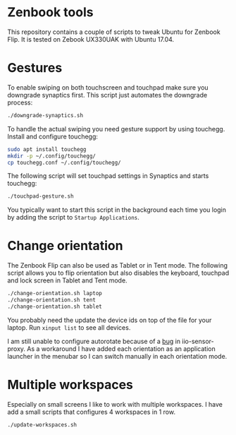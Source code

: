 Zenbook tools
=============

This repository contains a couple of scripts to tweak Ubuntu for Zenbook Flip.
It is tested on Zebook UX330UAK with Ubuntu 17.04.


Gestures
========

To enable swiping on both touchscreen and touchpad make sure you downgrade synaptics first.
This script just automates the downgrade process:

```bash
./downgrade-synaptics.sh
```

To handle the actual swiping you need gesture support by using touchegg.
Install and configure touchegg:

```bash
sudo apt install touchegg
mkdir -p ~/.config/touchegg/
cp touchegg.conf ~/.config/touchegg/
```

The following script will set touchpad settings in Synaptics and starts touchegg:

```bash
./touchpad-gesture.sh
```

You typically want to start this script in the background each time you login by 
adding the script to `Startup Applications`.


Change orientation
==================

The Zenbook Flip can also be used as Tablet or in Tent mode. 
The following script allows you to flip orientation but also disables the keyboard, touchpad and lock screen in Tablet and Tent mode.

```bash
./change-orientation.sh laptop
./change-orientation.sh tent
./change-orientation.sh tablet
```

You probably need the update the device ids on top of the file for your laptop.
Run `xinput list` to see all devices.

I am still unable to configure autorotate because of a [bug](https://github.com/hadess/iio-sensor-proxy/issues/160) in iio-sensor-proxy.
As a workaround I have added each orientation as an application launcher in the menubar so I can switch manually in each orientation mode.


Multiple workspaces
===================

Especially on small screens I like to work with multiple workspaces.
I have add a small scripts that configures 4 workspaces in 1 row.

```bash
./update-workspaces.sh
```

